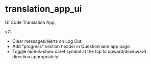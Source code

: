 # translation_app_ui
UI Code Translation App

v7: 
- Clear messages/alerts on Log Out.
- Add "progress" section header in Questionnaire app page.
- Toggle hide-&-show caret symbol at the top to upward/downward direction appropriately.

